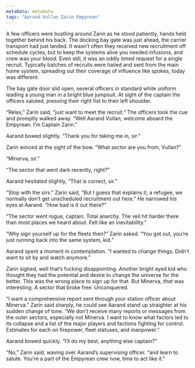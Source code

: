 ```yaml
---
metaData: metaData
tags: "Aarand-Vullan Zarin Empyrean"
---
```


A few officers were bustling around Zarin as he stood patiently, hands held together behind his back. The docking bay gate was just ahead, the carrier transport had just landed. It wasn’t often they received new recruitment off schedule cycles, but to keep the systems alive you needed infusions, and crew was your blood. Even still, it was an oddly timed request for a single recruit. Typically batches of recruits were hailed and sent from the main home system, spreading out their coverage of influence like spokes, today was different. 

The bay gate door slid open, several officers in standard white uniform leading a young man in a bright blue jumpsuit. At sight of the captain the officers saluted, pressing their right fist to their left shoulder.

“Relax,” Zarin said, “just want to meet the recruit.” The officers took the cue and promptly walked away. “Well Aarand Vullan, welcome aboard the Empyrean. I’m Captain Zarin.”

Aarand bowed slightly. “Thank you for taking me in, sir.”

Zarin winced at the sight of the bow. “What sector are you from, Vullan?”

“Minerva, sir.”

“The sector that went dark recently, right?”

Aarand hesitated slightly, “That is correct, sir.”

“Stop with the sirs.” Zarin said, “But I guess that explains it, a refugee, we normally don’t get unscheduled recruitment out here.” He narrowed his eyes at Aarand. “How bad is it out there?”

“The sector went rogue, captain. Total anarchy. The veil hit harder there than most places we heard about. Felt like an inevitability.”

“Why sign yourself up for the fleets then?” Zarin asked. “You got out, you’re just running back into the same system, kid.”

Aarand spent a moment in contemplation. “I wanted to change things. Didn’t want to sit by and watch anymore.”

Zarin sighed, well that’s fucking disappointing. Another bright eyed kid who thought they had the potential and desire to change the universe for the better. This was the wrong place to sign up for that. But Minerva, *that* was interesting. A sector that broke free. Unconquered. 

“I want a comprehensive report sent through your station officer about Minerva.” Zarin said sharply, he could see Aarand stand up straighter at his sudden change of tone. “We don’t receive many reports or messages from the outer sectors, especially not Minerva. I want to know what factors led to its collapse and a list of the major players and factions fighting for control. Estimates for each on firepower, fleet statuses, and manpower.”

Aarand bowed quickly. “I’ll do my best, anything else captain?” 

“No,” Zarin said, waving over Aarand’s supervising officer. “and learn to salute. You’re a part of the Empyrean crew now, time to act like it.”